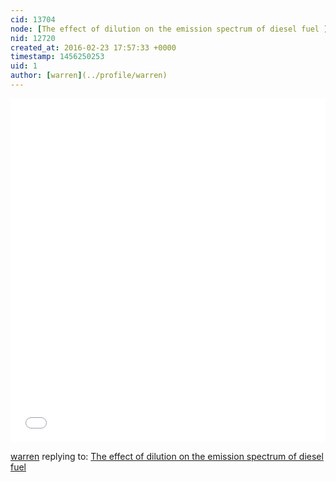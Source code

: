 ```yaml
---
cid: 13704
node: [The effect of dilution on the emission spectrum of diesel fuel ](../notes/ethanbass/02-23-2016/the-effect-of-dilution-on-the-emission-spectrum-of-diesel-fuel)
nid: 12720
created_at: 2016-02-23 17:57:33 +0000
timestamp: 1456250253
uid: 1
author: [warren](../profile/warren)
---
```


<iframe width='100%' height='550px' style='border:none;' src='//spectralworkbench.org/sets/embed2/2724'></iframe>

[warren](../profile/warren) replying to: [The effect of dilution on the emission spectrum of diesel fuel ](../notes/ethanbass/02-23-2016/the-effect-of-dilution-on-the-emission-spectrum-of-diesel-fuel)


